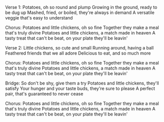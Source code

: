Verse 1:
Potatoes, oh so round and plump
Growing in the ground, ready to be dug up
Mashed, fried, or boiled, they're always in demand
A versatile veggie that's easy to understand

Chorus:
Potatoes and little chickens, oh so fine
Together they make a meal that's truly divine
Potatoes and little chickens, a match made in heaven
A tasty treat that can't be beat, on your plate they'll be leavin'

Verse 2:
Little chickens, so cute and small
Running around, having a ball
Feathered friends that we all adore
Delicious to eat, and so much more

Chorus:
Potatoes and little chickens, oh so fine
Together they make a meal that's truly divine
Potatoes and little chickens, a match made in heaven
A tasty treat that can't be beat, on your plate they'll be leavin'

Bridge:
So don't be shy, give them a try
Potatoes and little chickens, they'll satisfy
Your hunger and your taste buds, they're sure to please
A perfect pair, that's guaranteed to never cease

Chorus:
Potatoes and little chickens, oh so fine
Together they make a meal that's truly divine
Potatoes and little chickens, a match made in heaven
A tasty treat that can't be beat, on your plate they'll be leavin'
